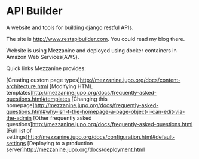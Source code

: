 # API Builder

A website and tools for building django restful APIs. 

The site is http://www.restapibuilder.com. You could read my blog there.

Website is using Mezzanine and deployed using docker containers in Amazon Web Services(AWS).

Quick links Mezzanine provides:

[Creating custom page types]http://mezzanine.jupo.org/docs/content-architecture.html
[Modifying HTML templates]http://mezzanine.jupo.org/docs/frequently-asked-questions.html#templates
[Changing this homepage]http://mezzanine.jupo.org/docs/frequently-asked-questions.html#why-isn-t-the-homepage-a-page-object-i-can-edit-via-the-admin
[Other frequently asked questions]http://mezzanine.jupo.org/docs/frequently-asked-questions.html
[Full list of settings]http://mezzanine.jupo.org/docs/configuration.html#default-settings
[Deploying to a production server]http://mezzanine.jupo.org/docs/deployment.html


